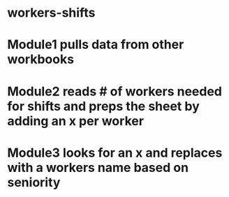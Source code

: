 # workers-shifts
# Module1 pulls data from other workbooks
# Module2 reads # of workers needed for shifts and preps the sheet by adding an x per worker
# Module3 looks for an x and replaces with a workers name based on seniority
